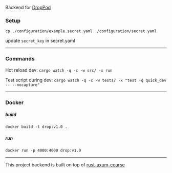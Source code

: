 Backend for [DropPod](https://github.com/Epirius/DropPod)

### Setup
```cp ./configuration/example.secret.yaml ./configuration/secret.yaml ```

update `secret_key` in secret.yaml

-----
### Commands
Hot reload dev:
```cargo watch -q -c -w src/ -x run```

Test script during dev:
```cargo watch -q -c -w tests/ -x "test -q quick_dev -- --nocapture"```

-----
### Docker
##### build 
```docker build -t drop:v1.0 .```
##### run
```docker run -p 4000:4000 drop:v1.0```


-----
This project backend is built on top of [rust-axum-course](https://github.com/jeremychone-channel/rust-axum-course)
